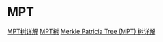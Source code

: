 # MPT

[MPT树详解](https://www.cnblogs.com/whyaza/p/10034128.html)
[MPT树](https://blog.csdn.net/dieju8330/article/details/81459887)
[Merkle Patricia Tree (MPT) 树详解](https://blog.csdn.net/shangsongwww/article/details/90300598)